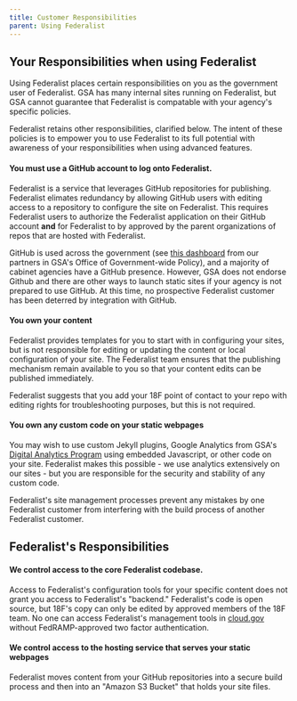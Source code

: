```yaml
---
title: Customer Responsibilities
parent: Using Federalist
---
```


## Your Responsibilities when using Federalist

Using Federalist places certain responsibilities on you as the government user of Federalist. GSA has many internal sites running on Federalist, but GSA cannot guarantee that Federalist is compatable with your agency's specific policies.

Federalist retains other responsibilities, clarified below. The intent of these policies is to empower you to use Federalist to its full potential with awareness of your responsibilities when using advanced features.

#### You must use a GitHub account to log onto Federalist.

Federalist is a service that leverages GitHub repositories for publishing. Federalist elimates redundancy by allowing GitHub users with editing access to a repository to configure the site on Federalist. This requires Federalist users to authorize the Federalist application on their GitHub account **and** for Federalist to by approved by the parent organizations of repos that are hosted with Federalist.

GitHub is used across the government (see [this dashboard](https://gsa.github.io/github-federal-stats/) from our partners in GSA's Office of Government-wide Policy), and a majority of cabinet agencies have a GitHub presence. However, GSA does not endorse Github and there are other ways to launch static sites if your agency is not prepared to use GitHub. At this time, no prospective Federalist customer has been deterred by integration with GitHub.

#### You own your content

Federalist provides templates for you to start with in configuring your sites, but is not responsible for editing or updating the content or local configuration of your site. The Federalist team ensures that the publishing mechanism remain available to you so that your content edits can be published immediately.

Federalist suggests that you add your 18F point of contact to your repo with editing rights for troubleshooting purposes, but this is not required.

#### You own any custom code on your static webpages

You may wish to use custom Jekyll plugins, Google Analytics from GSA's [Digital Analytics Program](https://www.digitalgov.gov/services/dap/) using embedded Javascript, or other code on your site. Federalist makes this possible - we use analytics extensively on our sites - but you are responsible for the security and stability of any custom code.

Federalist's site management processes prevent any mistakes by one Federalist customer from interfering with the build process of another Federalist customer.

## Federalist's Responsibilities

#### We control access to the core Federalist codebase.

Access to Federalist's configuration tools for your specific content does not grant you access to Federalist's "backend." Federalist's code is open source, but 18F's copy can only be edited by approved members of the 18F team. No one can access Federalist's management tools in [cloud.gov](https://cloud.gov) without FedRAMP-approved two factor authentication.

#### We control access to the hosting service that serves your static webpages

Federalist moves content from your GitHub repositories into a secure build process and then into an "Amazon S3 Bucket" that holds your site files.
